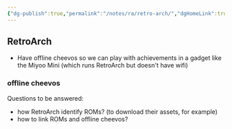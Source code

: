 ```yaml
---
{"dg-publish":true,"permalink":"/notes/ra/retro-arch/","dgHomeLink":true,"dgPassFrontmatter":false}
---
```


## RetroArch
- Have offline cheevos so we can play with achievements in a gadget like the Miyoo Mini (which runs RetroArch but doesn't have wifi)


### offline cheevos

Questions to be answered:

- how RetroArch identify ROMs? (to download their assets, for example)
- how to link ROMs and offline cheevos?
